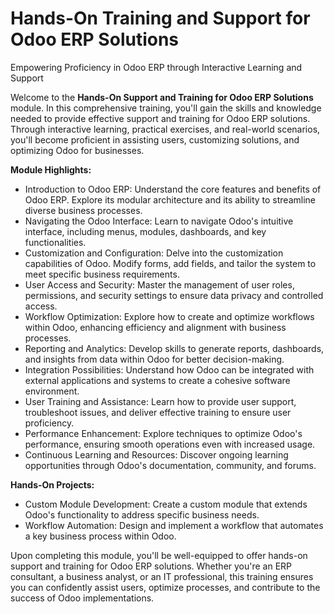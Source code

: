 # Hands-On Training and Support for Odoo ERP Solutions

Empowering Proficiency in Odoo ERP through Interactive Learning and Support

Welcome to the **Hands-On Support and Training for Odoo ERP Solutions** module. In this comprehensive training, you'll gain the skills and knowledge needed to provide effective support and training for Odoo ERP solutions. Through interactive learning, practical exercises, and real-world scenarios, you'll become proficient in assisting users, customizing solutions, and optimizing Odoo for businesses.

**Module Highlights:**

- Introduction to Odoo ERP: Understand the core features and benefits of Odoo ERP. Explore its modular architecture and its ability to streamline diverse business processes.
- Navigating the Odoo Interface: Learn to navigate Odoo's intuitive interface, including menus, modules, dashboards, and key functionalities.
- Customization and Configuration: Delve into the customization capabilities of Odoo. Modify forms, add fields, and tailor the system to meet specific business requirements.
- User Access and Security: Master the management of user roles, permissions, and security settings to ensure data privacy and controlled access.
- Workflow Optimization: Explore how to create and optimize workflows within Odoo, enhancing efficiency and alignment with business processes.
- Reporting and Analytics: Develop skills to generate reports, dashboards, and insights from data within Odoo for better decision-making.
- Integration Possibilities: Understand how Odoo can be integrated with external applications and systems to create a cohesive software environment.
- User Training and Assistance: Learn how to provide user support, troubleshoot issues, and deliver effective training to ensure user proficiency.
- Performance Enhancement: Explore techniques to optimize Odoo's performance, ensuring smooth operations even with increased usage.
- Continuous Learning and Resources: Discover ongoing learning opportunities through Odoo's documentation, community, and forums.

**Hands-On Projects:**

- Custom Module Development: Create a custom module that extends Odoo's functionality to address specific business needs.
- Workflow Automation: Design and implement a workflow that automates a key business process within Odoo.

Upon completing this module, you'll be well-equipped to offer hands-on support and training for Odoo ERP solutions. Whether you're an ERP consultant, a business analyst, or an IT professional, this training ensures you can confidently assist users, optimize processes, and contribute to the success of Odoo implementations.
